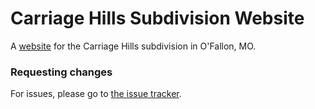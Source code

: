 # Carriage Hills Subdivision Website
A [website](https://main.dbyl6hmwba2oi.amplifyapp.com/#) for the Carriage Hills subdivision in O'Fallon, MO.


### Requesting changes
For issues, please go to [the issue tracker](https://github.com/toscott/carriage-hills/issues).

